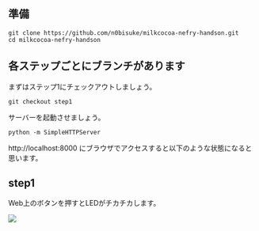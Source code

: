 

## 準備

```
git clone https://github.com/n0bisuke/milkcocoa-nefry-handson.git
cd milkcocoa-nefry-handson
```

## 各ステップごとにブランチがあります

まずはステップ1にチェックアウトしましょう。

```
git checkout step1
```

サーバーを起動させましょう。

```
python -m SimpleHTTPServer
```

http://localhost:8000 にブラウザでアクセスすると以下のような状態になると思います。

## step1

Web上のボタンを押すとLEDがチカチカします。

![](https://i.gyazo.com/a6e3fb25988251e50dae92f52a3409fb.gif)